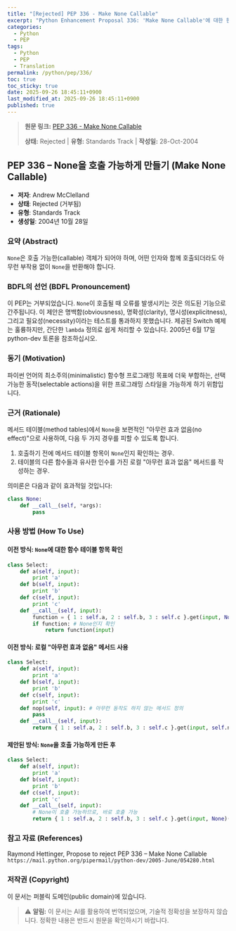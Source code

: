 ```yaml
---
title: "[Rejected] PEP 336 - Make None Callable"
excerpt: "Python Enhancement Proposal 336: 'Make None Callable'에 대한 한국어 번역입니다."
categories:
  - Python
  - PEP
tags:
  - Python
  - PEP
  - Translation
permalink: /python/pep/336/
toc: true
toc_sticky: true
date: 2025-09-26 18:45:11+0900
last_modified_at: 2025-09-26 18:45:11+0900
published: true
---
```

> **원문 링크:** [PEP 336 - Make None Callable](https://peps.python.org/pep-0336/)
>
> **상태:** Rejected | **유형:** Standards Track | **작성일:** 28-Oct-2004

## PEP 336 – None을 호출 가능하게 만들기 (Make None Callable)

*   **저자**: Andrew McClelland <eternalsquire at comcast.net>
*   **상태**: Rejected (거부됨)
*   **유형**: Standards Track
*   **생성일**: 2004년 10월 28일

### 요약 (Abstract)

`None`은 호출 가능한(callable) 객체가 되어야 하며, 어떤 인자와 함께 호출되더라도 아무런 부작용 없이 `None`을 반환해야 합니다.

### BDFL의 선언 (BDFL Pronouncement)

이 PEP는 거부되었습니다. `None`이 호출될 때 오류를 발생시키는 것은 의도된 기능으로 간주됩니다. 이 제안은 명백함(obviousness), 명확성(clarity), 명시성(explicitness), 그리고 필요성(necessity)이라는 테스트를 통과하지 못했습니다. 제공된 Switch 예제는 훌륭하지만, 간단한 `lambda` 정의로 쉽게 처리할 수 있습니다. 2005년 6월 17일 python-dev 토론을 참조하십시오.

### 동기 (Motivation)

파이썬 언어의 최소주의(minimalistic) 함수형 프로그래밍 목표에 더욱 부합하는, 선택 가능한 동작(selectable actions)을 위한 프로그래밍 스타일을 가능하게 하기 위함입니다.

### 근거 (Rationale)

메서드 테이블(method tables)에서 `None`을 보편적인 "아무런 효과 없음(no effect)"으로 사용하여, 다음 두 가지 경우를 피할 수 있도록 합니다.
1.  호출하기 전에 메서드 테이블 항목이 `None`인지 확인하는 경우.
2.  테이블의 다른 함수들과 유사한 인수를 가진 로컬 "아무런 효과 없음" 메서드를 작성하는 경우.

의미론은 다음과 같이 효과적일 것입니다:

```python
class None:
    def __call__(self, *args):
        pass
```

### 사용 방법 (How To Use)

#### 이전 방식: `None`에 대한 함수 테이블 항목 확인

```python
class Select:
    def a(self, input):
        print 'a'
    def b(self, input):
        print 'b'
    def c(self, input):
        print 'c'
    def __call__(self, input):
        function = { 1 : self.a, 2 : self.b, 3 : self.c }.get(input, None)
        if function: # None인지 확인
            return function(input)
```

#### 이전 방식: 로컬 "아무런 효과 없음" 메서드 사용

```python
class Select:
    def a(self, input):
        print 'a'
    def b(self, input):
        print 'b'
    def c(self, input):
        print 'c'
    def nop(self, input): # 아무런 동작도 하지 않는 메서드 정의
        pass
    def __call__(self, input):
        return { 1 : self.a, 2 : self.b, 3 : self.c }.get(input, self.nop)(input)
```

#### 제안된 방식: `None`을 호출 가능하게 만든 후

```python
class Select:
    def a(self, input):
        print 'a'
    def b(self, input):
        print 'b'
    def c(self, input):
        print 'c'
    def __call__(self, input):
        # None이 호출 가능하므로, 바로 호출 가능
        return { 1 : self.a, 2 : self.b, 3 : self.c }.get(input, None)(input)
```

### 참고 자료 (References)

 Raymond Hettinger, Propose to reject PEP 336 – Make None Callable
    `https://mail.python.org/pipermail/python-dev/2005-June/054280.html`

### 저작권 (Copyright)

이 문서는 퍼블릭 도메인(public domain)에 있습니다.

> ⚠️ **알림:** 이 문서는 AI를 활용하여 번역되었으며, 기술적 정확성을 보장하지 않습니다. 정확한 내용은 반드시 원문을 확인하시기 바랍니다.